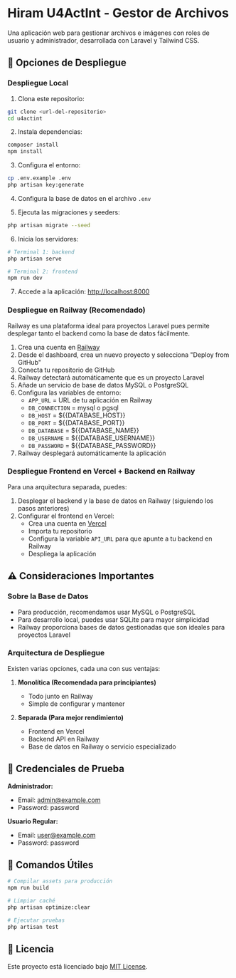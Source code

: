 # Hiram U4ActInt - Gestor de Archivos

Una aplicación web para gestionar archivos e imágenes con roles de usuario y administrador, desarrollada con Laravel y Tailwind CSS.

## 🚀 Opciones de Despliegue

### Despliegue Local

1. Clona este repositorio:
```bash
git clone <url-del-repositorio>
cd u4actint
```

2. Instala dependencias:
```bash
composer install
npm install
```

3. Configura el entorno:
```bash
cp .env.example .env
php artisan key:generate
```

4. Configura la base de datos en el archivo `.env`

5. Ejecuta las migraciones y seeders:
```bash
php artisan migrate --seed
```

6. Inicia los servidores:
```bash
# Terminal 1: backend
php artisan serve

# Terminal 2: frontend
npm run dev
```

7. Accede a la aplicación: [http://localhost:8000](http://localhost:8000)

### Despliegue en Railway (Recomendado)

Railway es una plataforma ideal para proyectos Laravel pues permite desplegar tanto el backend como la base de datos fácilmente.

1. Crea una cuenta en [Railway](https://railway.app/)
2. Desde el dashboard, crea un nuevo proyecto y selecciona "Deploy from GitHub"
3. Conecta tu repositorio de GitHub
4. Railway detectará automáticamente que es un proyecto Laravel
5. Añade un servicio de base de datos MySQL o PostgreSQL
6. Configura las variables de entorno:
   - `APP_URL` = URL de tu aplicación en Railway
   - `DB_CONNECTION` = mysql o pgsql
   - `DB_HOST` = ${{DATABASE_HOST}}
   - `DB_PORT` = ${{DATABASE_PORT}}
   - `DB_DATABASE` = ${{DATABASE_NAME}}
   - `DB_USERNAME` = ${{DATABASE_USERNAME}}
   - `DB_PASSWORD` = ${{DATABASE_PASSWORD}}
7. Railway desplegará automáticamente la aplicación

### Despliegue Frontend en Vercel + Backend en Railway

Para una arquitectura separada, puedes:

1. Desplegar el backend y la base de datos en Railway (siguiendo los pasos anteriores)
2. Configurar el frontend en Vercel:
   - Crea una cuenta en [Vercel](https://vercel.com/)
   - Importa tu repositorio
   - Configura la variable `API_URL` para que apunte a tu backend en Railway
   - Despliega la aplicación

## ⚠️ Consideraciones Importantes

### Sobre la Base de Datos

- Para producción, recomendamos usar MySQL o PostgreSQL
- Para desarrollo local, puedes usar SQLite para mayor simplicidad
- Railway proporciona bases de datos gestionadas que son ideales para proyectos Laravel

### Arquitectura de Despliegue

Existen varias opciones, cada una con sus ventajas:

1. **Monolítica (Recomendada para principiantes)**
   - Todo junto en Railway
   - Simple de configurar y mantener

2. **Separada (Para mejor rendimiento)**
   - Frontend en Vercel
   - Backend API en Railway
   - Base de datos en Railway o servicio especializado

## 🔑 Credenciales de Prueba

**Administrador:**
- Email: admin@example.com
- Password: password

**Usuario Regular:**
- Email: user@example.com
- Password: password

## 📝 Comandos Útiles

```bash
# Compilar assets para producción
npm run build

# Limpiar caché
php artisan optimize:clear

# Ejecutar pruebas
php artisan test
```

## 📄 Licencia

Este proyecto está licenciado bajo [MIT License](LICENSE).

